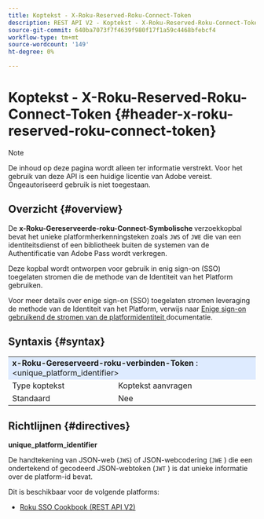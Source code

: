 ```yaml
---
title: Koptekst - X-Roku-Reserved-Roku-Connect-Token
description: REST API V2 - Koptekst - X-Roku-Reserved-Roku-Connect-Token
source-git-commit: 640ba7073f7f4639f980f17f1a59c4468bfebcf4
workflow-type: tm+mt
source-wordcount: '149'
ht-degree: 0%

---
```


# Koptekst - X-Roku-Reserved-Roku-Connect-Token {#header-x-roku-reserved-roku-connect-token}

>[!NOTE]
>
> De inhoud op deze pagina wordt alleen ter informatie verstrekt. Voor het gebruik van deze API is een huidige licentie van Adobe vereist. Ongeautoriseerd gebruik is niet toegestaan.

## Overzicht {#overview}

De <b> x-Roku-Gereserveerde-roku-Connect-Symbolische </b> verzoekkopbal bevat het unieke platformherkenningsteken zoals `JWS` of `JWE` die van een identiteitsdienst of een bibliotheek buiten de systemen van de Authentificatie van Adobe Pass wordt verkregen.

Deze kopbal wordt ontworpen voor gebruik in enig sign-on (SSO) toegelaten stromen die de methode van de Identiteit van het Platform gebruiken.

Voor meer details over enige sign-on (SSO) toegelaten stromen leveraging de methode van de Identiteit van het Platform, verwijs naar [ Enige sign-on gebruikend de stromen van de platformidentiteit ](../../flows/single-sign-on-access-flows/rest-api-v2-single-sign-on-platform-identity-flows.md) documentatie.

## Syntaxis {#syntax}

<table style="table-layout:auto">
   <tr>
      <td style="background-color: #DEEBFF;" colspan="2"><b> x-Roku-Gereserveerd-roku-verbinden-Token </b>: &lt;unique_platform_identifier&gt;</td>
   </tr>
   <tr>
      <td>Type koptekst</td>
      <td>Koptekst aanvragen</td>
   </tr>
   <tr>
      <td>Standaard</td>
      <td>Nee</td>
   </tr>
</table>

## Richtlijnen {#directives}

<b> unique_platform_identifier </b>

De handtekening van JSON-web (`JWS`) of JSON-webcodering (`JWE` ) die een ondertekend of gecodeerd JSON-webtoken (`JWT` ) is dat unieke informatie over de platform-id bevat.

Dit is beschikbaar voor de volgende platforms:

* [Roku SSO Cookbook (REST API V2)](../../../../features-standard/sso-access/platform-sso/roku-single-sign-on/roku-sso-cookbook-rest-api-v2.md)
